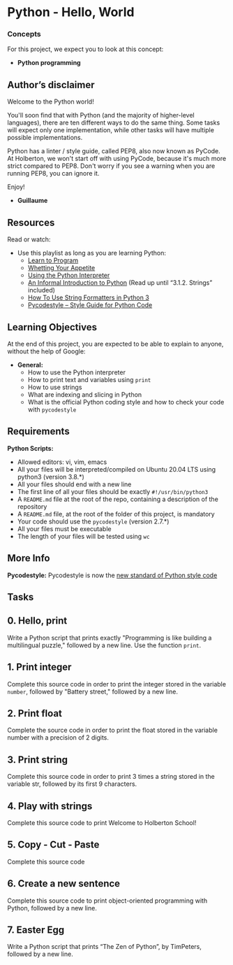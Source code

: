 # Python - Hello, World
### Concepts
For this project, we expect you to look at this concept:

- **Python programming**

## Author’s disclaimer
Welcome to the Python world!

You'll soon find that with Python (and the majority of higher-level languages), there are ten different ways to do the same thing. Some tasks will expect only one implementation, while other tasks will have multiple possible implementations.

Python has a linter / style guide, called PEP8, also now known as PyCode. At Holberton, we won't start off with using PyCode, because it's much more strict compared to PEP8. Don't worry if you see a warning when you are running PEP8, you can ignore it.

Enjoy!

- **Guillaume**

## Resources
Read or watch:

- Use this playlist as long as you are learning Python:
  - [Learn to Program](https://www.youtube.com/playlist?list=PLGLfVvz_LVvTn3cK5e6LjhgGiSeVlIRwt)
  - [Whetting Your Appetite](https://docs.python.org/3/tutorial/appetite.html)
  - [Using the Python Interpreter](https://docs.python.org/3/tutorial/interpreter.html)
  - [An Informal Introduction to Python](https://docs.python.org/3/tutorial/introduction.html) (Read up until “3.1.2. Strings” included)
  - [How To Use String Formatters in Python 3](https://realpython.com/python-f-strings/)
  - [Pycodestyle – Style Guide for Python Code](https://pypi.org/project/pycodestyle/)

## Learning Objectives
At the end of this project, you are expected to be able to explain to anyone, without the help of Google:

- **General:**
  - How to use the Python interpreter
  - How to print text and variables using `print`
  - How to use strings
  - What are indexing and slicing in Python
  - What is the official Python coding style and how to check your code with `pycodestyle`

## Requirements
**Python Scripts:**
- Allowed editors: vi, vim, emacs
- All your files will be interpreted/compiled on Ubuntu 20.04 LTS using python3 (version 3.8.*)
- All your files should end with a new line
- The first line of all your files should be exactly `#!/usr/bin/python3`
- A `README.md` file at the root of the repo, containing a description of the repository
- A `README.md` file, at the root of the folder of this project, is mandatory
- Your code should use the `pycodestyle` (version 2.7.*)
- All your files must be executable
- The length of your files will be tested using `wc`

## More Info
**Pycodestyle:**
Pycodestyle is now the [new standard of Python style code](https://github.com/PyCQA/pycodestyle/issues/466)

## Tasks

## 0. Hello, print

Write a Python script that prints exactly "Programming is like building a multilingual puzzle," followed by a new line. Use the function `print`.

## 1. Print integer

Complete this source code in order to print the integer stored in the variable `number`, followed by "Battery street," followed by a new line.

## 2. Print float
Complete the source code in order to print the float stored in the variable number with a precision of 2 digits.

## 3. Print string
Complete this source code in order to print 3 times a string stored in the variable str, followed by its first 9 characters.

## 4. Play with strings
Complete this source code to print Welcome to Holberton School!

## 5. Copy - Cut - Paste
Complete this source code

## 6. Create a new sentence
Complete this source code to print object-oriented programming with Python, followed by a new line.

## 7. Easter Egg
Write a Python script that prints “The Zen of Python”, by TimPeters, followed by a new line.
